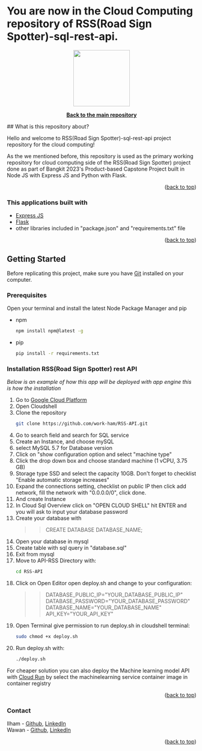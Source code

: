 # You are now in the Cloud Computing repository of RSS(Road Sign Spotter)-sql-rest-api.
<p align="center"> <img src="https://camo.githubusercontent.com/36dbcc9bdc12216ead37e45f90f041f4cf64130ce72521561f1d6b25e3681246/68747470733a2f2f692e6962622e636f2f3956634a4e487a2f6c6f676f2d7273732e706e67" width="150" height="150" /> </p>

<div align="center">
  <p align="center">
    <a href="https://github.com/fajararahman14/RoadSignSpotter-RSS-"><strong>Back to the main repository</strong></a>
  </p>
</div>
## What is this repository about?

Hello and welcome to RSS(Road Sign Spotter)-sql-rest-api project repository for the cloud computing! 

As the we mentioned before, this repository is used as the primary working repository for cloud computing side of the RSS(Road Sign Spotter) project done as part of Bangkit 2023's Product-based Capstone Project built in Node JS with Express JS and Python with Flask.
<p align="right">(<a href="#top">back to top</a>)</p>

### This applications built with

* [Express JS](https://expressjs.com/)
* [Flask](https://flask.palletsprojects.com/en/2.3.x/)
* other libraries included in "package.json" and "requirements.txt" file

<p align="right">(<a href="#top">back to top</a>)</p>

## Getting Started

Before replicating this project, make sure you have [Git](https://git-scm.com/downloads) installed on your computer.

### Prerequisites

Open your terminal and install the latest Node Package Manager and pip
* npm
  ```sh
  npm install npm@latest -g
  ```
* pip
  ```sh
  pip install -r requirements.txt
  ```
### Installation RSS(Road Sign Spotter) rest API
_Below is an example of how this app will be deployed with app engine this is how the installation_
1. Go to [Google Cloud Platform](https://console.cloud.google.com/)
2. Open Cloudshell
3. Clone the repository
   ```sh
   git clone https://github.com/work-ham/RSS-API.git
   ```
5. Go to search field and search for SQL service
6. Create an Instance, and choose mySQL
7. select MySQL 5.7 for Database version
8. Click on "show configuration option and select "machine type"
9. Click the drop down box and choose standard machine (1 vCPU, 3.75 GB)
10. Storage type SSD and select the capacity 10GB. Don't forget to checklist "Enable automatic storage increases"
11.  Expand the connections setting, checklist on public IP then click add network, fill the network with "0.0.0.0/0", click done.
12.  And create Instance
13.  In Cloud Sql Overview click on "OPEN CLOUD SHELL" hit ENTER and you will ask to input your database password
14.  Create your database with
     >> CREATE DATABASE DATABASE_NAME;
16.  Open your database in mysql
17.  Create table with sql query in "database.sql"
18.  Exit from mysql 
19.  Move to API-RSS Directory with:
     ```sh
     cd RSS-API
     ```
21.  Click on Open Editor open deploy.sh and change to your configuration:
     >> DATABASE_PUBLIC_IP="YOUR_DATABASE_PUBLIC_IP" <br>
     >> DATABASE_PASSWORD="YOUR_DATABASE_PASSWORD"<br>
     >> DATABASE_NAME="YOUR_DATABASE_NAME"<br>
     >> API_KEY="YOUR_API_KEY"<br>
23.  Open Terminal give permission to run deploy.sh in cloudshell terminal:
     ```sh
     sudo chmod +x deploy.sh
     ```
24.  Run deploy.sh with:
     ```sh
     ./deploy.sh
     ```
For cheaper solution you can also  deploy the Machine learning model API with [Cloud Run](https://cloud.google.com/run?hl=id) by select the machinelearning service container image in container registry
<p align="right">(<a href="#top">back to top</a>)</p>


<!-- CONTACT -->
### Contact
Ilham - [Github](https://github.com/work-ham), [LinkedIn](https://www.linkedin.com/in/ilham-kus/) <br>
Wawan - [Github](https://github.com/wawn11), [LinkedIn](https://www.linkedin.com/in/wawan11/)
<p align="right">(<a href="#top">back to top</a>)</p>
